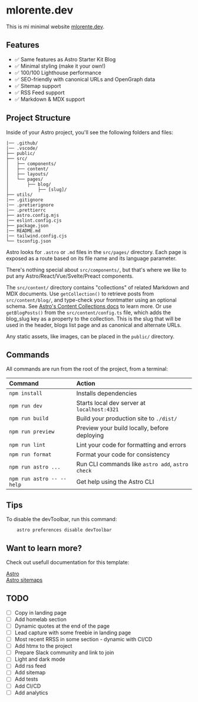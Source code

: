 # mlorente.dev

This is mi minimal website [mlorente.dev](https://mlorente.dev).

## Features

- ✅ Same features as Astro Starter Kit Blog
- ✅ Minimal styling (make it your own!)
- ✅ 100/100 Lighthouse performance
- ✅ SEO-friendly with canonical URLs and OpenGraph data
- ✅ Sitemap support
- ✅ RSS Feed support
- ✅ Markdown & MDX support

## Project Structure

Inside of your Astro project, you'll see the following folders and files:

```text
|── .github/
|── .vscode/
├── public/
├── src/
│   ├── components/
│   ├── content/
│   ├── layouts/
│   └── pages/
│       ├── blog/
│           ├── [slug]/
├── utils/
|── .gitignore
|── .pretierignore
|── .prettierrc
├── astro.config.mjs
|── eslint.config.cjs
├── package.json
|── README.md
|── tailwind.config.cjs
└── tsconfig.json
```

Astro looks for `.astro` or `.md` files in the `src/pages/` directory. Each page is exposed as a route based on its file name and its language parameter.

There's nothing special about `src/components/`, but that's where we like to put any Astro/React/Vue/Svelte/Preact components.

The `src/content/` directory contains "collections" of related Markdown and MDX documents.
Use `getCollection()` to retrieve posts from `src/content/blog/`, and type-check your frontmatter using an optional schema. See [Astro's Content Collections docs](https://docs.astro.build/en/guides/content-collections/) to learn more.
Or use `getBlogPosts()` from the `src/content/config.ts` file, which adds the blog_slug key as a property to the collection. This is the slug that will be used in the header, blogs list page and as canonical and alternate URLs.

Any static assets, like images, can be placed in the `public/` directory.

## Commands

All commands are run from the root of the project, from a terminal:

| Command                   | Action                                           |
| :------------------------ | :----------------------------------------------- |
| `npm install`             | Installs dependencies                            |
| `npm run dev`             | Starts local dev server at `localhost:4321`      |
| `npm run build`           | Build your production site to `./dist/`          |
| `npm run preview`         | Preview your build locally, before deploying     |
| `npm run lint`            | Lint your code for formatting and errors         |
| `npm run format`          | Format your code for consistency                 |
| `npm run astro ...`       | Run CLI commands like `astro add`, `astro check` |
| `npm run astro -- --help` | Get help using the Astro CLI                     |

## Tips

To disable the devToolbar, run this command:

```shell
    astro preferences disable devToolbar
```

## Want to learn more?

Check out usefull documentation for this template:

[Astro](https://docs.astro.build)  
[Astro sitemaps](https://docs.astro.build/en/guides/integrations-guide/sitemap/)

## TODO

- [ ] Copy in landing page
- [ ] Add homelab section
- [ ] Dynamic quotes at the end of the page
- [ ] Lead capture with some freebie in landing page
- [ ] Most recent RRSS in some section - dynamic with CI/CD
- [ ] Add htmx to the project
- [ ] Prepare Slack community and link to join
- [ ] Light and dark mode
- [ ] Add rss feed
- [ ] Add sitemap
- [ ] Add tests
- [ ] Add CI/CD
- [ ] Add analytics
